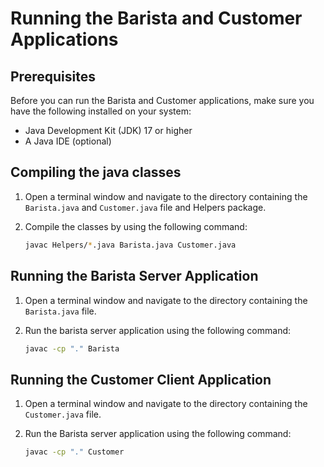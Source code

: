 # Running the Barista and Customer Applications

## Prerequisites

Before you can run the Barista and Customer applications, make sure you have the following installed on your system:

- Java Development Kit (JDK) 17 or higher
- A Java IDE (optional)

## Compiling the java classes

1. Open a terminal window and navigate to the directory containing the `Barista.java` and `Customer.java` file and Helpers package.

2. Compile the classes by using the following command:

   ```bash
   javac Helpers/*.java Barista.java Customer.java

## Running the Barista Server Application

1. Open a terminal window and navigate to the directory containing the `Barista.java` file.

2. Run the barista server application using the following command:

   ```bash
   javac -cp "." Barista
## Running the Customer Client Application

1. Open a terminal window and navigate to the directory containing the `Customer.java` file.

2. Run the Barista server application using the following command:

   ```bash
   javac -cp "." Customer
